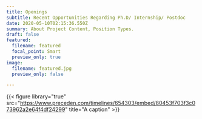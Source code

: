 ```yaml
---
title: Openings
subtitle: Recent Opportunities Regarding Ph.D/ Internship/ Postdoc
date: 2020-05-10T02:15:36.550Z
summary: About Project Content, Position Types.
draft: false
featured:
  filename: featured
  focal_point: Smart
  preview_only: true
image:
  filename: featured.jpg
  preview_only: false

---
```


{{< figure library="true" src="https://www.preceden.com/timelines/654303/embed/80453f703f3c073962a2e64f4df24299" title="A caption" >}}
